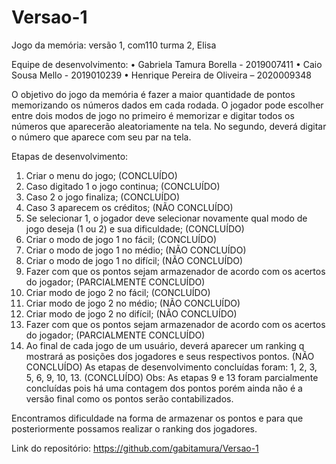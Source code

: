 # Versao-1

Jogo da memória: versão 1, com110 turma 2, Elisa

Equipe de desenvolvimento: 
•	Gabriela Tamura Borella - 2019007411 
•	Caio Sousa Mello - 2019010239 
•	Henrique Pereira de Oliveira – 2020009348

O objetivo do jogo da memória é fazer a maior quantidade de pontos memorizando os números dados em cada rodada.
O jogador pode escolher entre dois modos de jogo no primeiro é memorizar e digitar todos os números que aparecerão aleatoriamente na tela. No segundo, deverá digitar o número que aparece com seu par na tela.

Etapas de desenvolvimento:
1.	Criar o menu do jogo; (CONCLUÍDO)
2.	Caso digitado 1 o jogo continua; (CONCLUÍDO)
3.	Caso 2 o jogo finaliza; (CONCLUÍDO)
4.	Caso 3 aparecem os créditos; (NÃO CONCLUÍDO)
5.	Se selecionar 1, o jogador deve selecionar novamente qual modo de jogo deseja (1 ou 2) e sua dificuldade; (CONCLUÍDO)
6.	Criar o modo de jogo 1 no fácil; (CONCLUÍDO)
7.	Criar o modo de jogo 1 no médio; (NÃO CONCLUÍDO)
8.	Criar o modo de jogo 1 no difícil; (NÃO CONCLUÍDO)
9.	Fazer com que os pontos sejam armazenador de acordo com os acertos do jogador;       (PARCIALMENTE CONCLUÍDO)
10.	Criar modo de jogo 2 no fácil; (CONCLUÍDO)
11.	Criar modo de jogo 2 no médio; (NÃO CONCLUÍDO)
12.	Criar modo de jogo 2 no difícil; (NÃO CONCLUÍDO)
13.	Fazer com que os pontos sejam armazenador de acordo com os acertos do jogador; (PARCIALMENTE CONCLUÍDO)
14.	Ao final de cada jogo de um usuário, deverá aparecer um ranking q mostrará as posições dos jogadores e seus respectivos pontos. (NÃO CONCLUÍDO)
As etapas de desenvolvimento concluídas foram:
1, 2, 3, 5, 6, 9, 10, 13. (CONCLUÍDO)
Obs: As etapas 9 e 13 foram parcialmente concluídas pois há uma contagem dos pontos porém ainda não é a versão final como os pontos serão contabilizados.

Encontramos dificuldade na forma de armazenar os pontos e para que posteriormente possamos realizar o ranking dos jogadores. 

Link do repositório:
https://github.com/gabitamura/Versao-1
